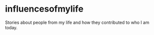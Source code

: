influencesofmylife
==================

Stories about people from my life and how they contributed to who I am today.
